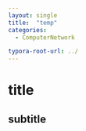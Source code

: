 ```yaml
---
layout: single
title:  "temp"
categories: 
  - ComputerNetwork

typora-root-url: ../
---
```








# title



## subtitle




